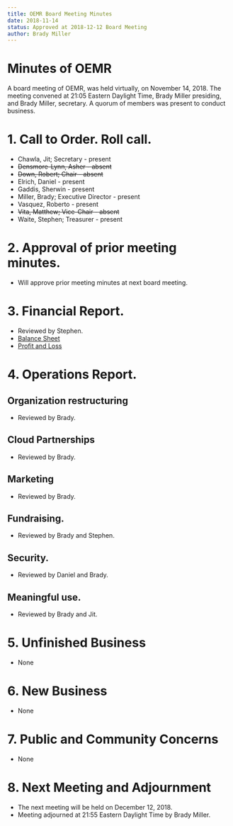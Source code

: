 ```yaml
---
title: OEMR Board Meeting Minutes
date: 2018-11-14
status: Approved at 2018-12-12 Board Meeting
author: Brady Miller
---
```


# Minutes of OEMR

A board meeting of OEMR, was held virtually, on November 14, 2018. The meeting
convened at 21:05 Eastern Daylight Time, Brady Miller presiding, and Brady Miller,
secretary. A quorum of members was present to conduct business.

# 1. Call to Order. Roll call.

* Chawla, Jit; Secretary - present
* ~~Densmore-Lynn, Asher - absent~~
* ~~Down, Robert; Chair - absent~~
* Elrich, Daniel - present
* Gaddis, Sherwin - present
* Miller, Brady; Executive Director - present
* Vasquez, Roberto - present
* ~~Vita, Matthew; Vice-Chair - absent~~
* Waite, Stephen; Treasurer - present

# 2. Approval of prior meeting minutes.

* Will approve prior meeting minutes at next board meeting.

# 3. Financial Report.

* Reviewed by Stephen.
* [Balance Sheet](https://discourse-uploads-openemr.s3.dualstack.us-east-1.amazonaws.com/original/2X/0/01e572617b5ba1cc5dd2e1c4affac8675bb91409.pdf)
* [Profit and Loss](https://discourse-uploads-openemr.s3.dualstack.us-east-1.amazonaws.com/original/2X/e/ef8ba43e633c4679c07d87d66ad8bc36d8c03ef0.pdf)

# 4. Operations Report.

## Organization restructuring

* Reviewed by Brady.

## Cloud Partnerships

* Reviewed by Brady.

## Marketing

* Reviewed by Brady.

## Fundraising.

* Reviewed by Brady and Stephen.

## Security.

* Reviewed by Daniel and Brady.

## Meaningful use.

* Reviewed by Brady and Jit.

# 5. Unfinished Business

* None

# 6. New Business

* None

# 7. Public and Community Concerns

* None

# 8. Next Meeting and Adjournment

* The next meeting will be held on December 12, 2018.
* Meeting adjourned at 21:55 Eastern Daylight Time by Brady Miller.
